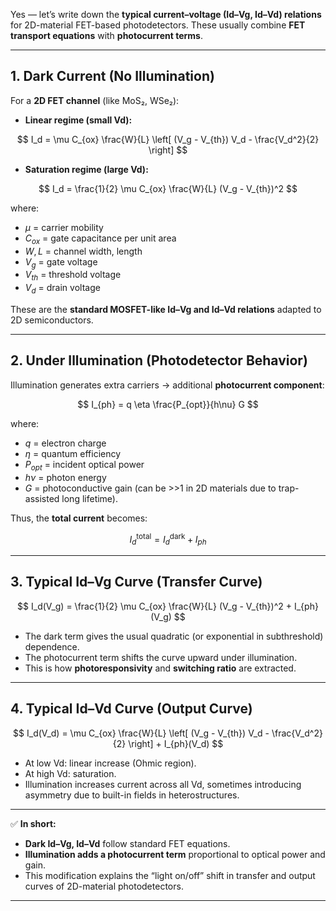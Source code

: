 Yes — let’s write down the **typical current–voltage (Id–Vg, Id–Vd) relations** for 2D-material FET-based photodetectors. These usually combine **FET transport equations** with **photocurrent terms**.

---

## **1. Dark Current (No Illumination)**

For a **2D FET channel** (like MoS₂, WSe₂):

* **Linear regime (small Vd):**

$$
I_d = \mu C_{ox} \frac{W}{L} \left[ (V_g - V_{th}) V_d - \frac{V_d^2}{2} \right]
$$

* **Saturation regime (large Vd):**

$$
I_d = \frac{1}{2} \mu C_{ox} \frac{W}{L} (V_g - V_{th})^2
$$

where:

* $\mu$ = carrier mobility
* $C_{ox}$ = gate capacitance per unit area
* $W, L$ = channel width, length
* $V_g$ = gate voltage
* $V_{th}$ = threshold voltage
* $V_d$ = drain voltage

These are the **standard MOSFET-like Id–Vg and Id–Vd relations** adapted to 2D semiconductors.

---

## **2. Under Illumination (Photodetector Behavior)**

Illumination generates extra carriers → additional **photocurrent component**:

$$
I_{ph} = q \eta \frac{P_{opt}}{h\nu} G
$$

where:

* $q$ = electron charge
* $\eta$ = quantum efficiency
* $P_{opt}$ = incident optical power
* $h\nu$ = photon energy
* $G$ = photoconductive gain (can be >>1 in 2D materials due to trap-assisted long lifetime).

Thus, the **total current** becomes:

$$
I_d^{\text{total}} = I_d^{\text{dark}} + I_{ph}
$$

---

## **3. Typical Id–Vg Curve (Transfer Curve)**

$$
I_d(V_g) = \frac{1}{2} \mu C_{ox} \frac{W}{L} (V_g - V_{th})^2 + I_{ph}(V_g)
$$

* The dark term gives the usual quadratic (or exponential in subthreshold) dependence.
* The photocurrent term shifts the curve upward under illumination.
* This is how **photoresponsivity** and **switching ratio** are extracted.

---

## **4. Typical Id–Vd Curve (Output Curve)**

$$
I_d(V_d) = \mu C_{ox} \frac{W}{L} \left[ (V_g - V_{th}) V_d - \frac{V_d^2}{2} \right] + I_{ph}(V_d)
$$

* At low Vd: linear increase (Ohmic region).
* At high Vd: saturation.
* Illumination increases current across all Vd, sometimes introducing asymmetry due to built-in fields in heterostructures.

---

✅ **In short:**

* **Dark Id–Vg, Id–Vd** follow standard FET equations.
* **Illumination adds a photocurrent term** proportional to optical power and gain.
* This modification explains the “light on/off” shift in transfer and output curves of 2D-material photodetectors.

---